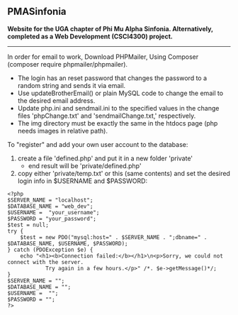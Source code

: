 ## PMASinfonia
__Website for the UGA chapter of Phi Mu Alpha Sinfonia. Alternatively, completed as a Web Development (CSCI4300) project.__

---------------------------------

In order for email to work, Download PHPMailer, Using Composer (composer require phpmailer/phpmailer).
 - The login has an reset password that changes the password to a random string and sends it via email.
 - Use updateBrotherEmail() or plain MySQL code to change the email to the desired email address.
 - Update php.ini and sendmail.ini to the specified values in the change files 'phpChange.txt' and 'sendmailChange.txt,' respectively.
 - The img directory must be exactly the same in the htdocs page (php needs images in relative path).

To "register" and add your own user account to the database:
1. create a file 'defined.php' and put it in a new folder 'private'
    - end result will be 'private/defined.php'
2. copy either 'private/temp.txt' or this (same contents) and set the desired login info in $USERNAME and $PASSWORD:
```
<?php
$SERVER_NAME = "localhost";
$DATABASE_NAME = "web_dev";
$USERNAME =  "your_username";
$PASSWORD = "your_password";
$test = null;
try {
    $test = new PDO("mysql:host=" . $SERVER_NAME . ";dbname=" . $DATABASE_NAME, $USERNAME, $PASSWORD);
} catch (PDOException $e) {
    echo "<h1><b>Connection failed:</b></h1>\n<p>Sorry, we could not connect with the server.
            Try again in a few hours.</p>" /*. $e->getMessage()*/;
}
$SERVER_NAME = "";
$DATABASE_NAME = "";
$USERNAME =  "";
$PASSWORD = "";
?>
```
